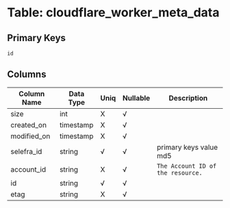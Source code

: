 # Table: cloudflare_worker_meta_data

## Primary Keys 

```
id
```


## Columns 

|  Column Name   |  Data Type  | Uniq | Nullable | Description | 
|  ----  | ----  | ----  | ----  | ---- | 
| size | int | X | √ |  | 
| created_on | timestamp | X | √ |  | 
| modified_on | timestamp | X | √ |  | 
| selefra_id | string | √ | √ | primary keys value md5 | 
| account_id | string | X | √ | `The Account ID of the resource.` | 
| id | string | √ | √ |  | 
| etag | string | X | √ |  | 


